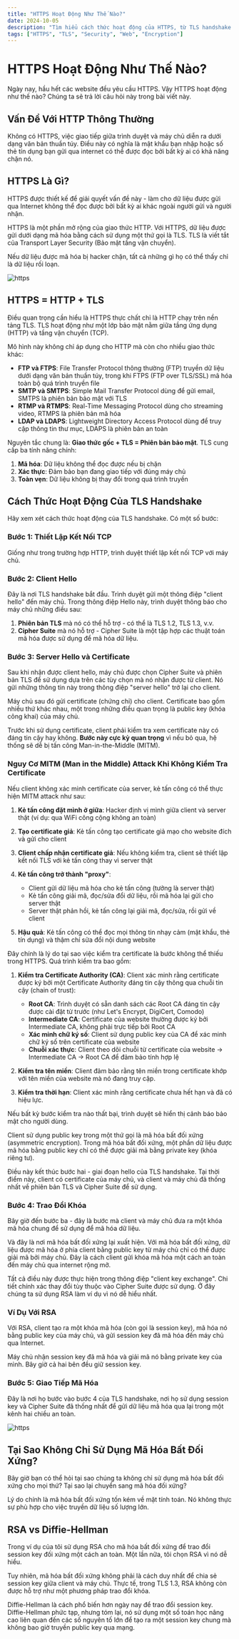 ```yaml
---
title: "HTTPS Hoạt Động Như Thế Nào?"
date: 2024-10-05
description: "Tìm hiểu cách thức hoạt động của HTTPS, từ TLS handshake đến mã hóa dữ liệu, và tại sao hầu hết các website hiện nay đều yêu cầu HTTPS."
tags: ["HTTPS", "TLS", "Security", "Web", "Encryption"]
---
```


# HTTPS Hoạt Động Như Thế Nào?

Ngày nay, hầu hết các website đều yêu cầu HTTPS. Vậy HTTPS hoạt động như thế nào? Chúng ta sẽ trả lời câu hỏi này trong bài viết này.

## Vấn Đề Với HTTP Thông Thường

Không có HTTPS, việc giao tiếp giữa trình duyệt và máy chủ diễn ra dưới dạng văn bản thuần túy. Điều này có nghĩa là mật khẩu bạn nhập hoặc số thẻ tín dụng bạn gửi qua internet có thể được đọc bởi bất kỳ ai có khả năng chặn nó.

## HTTPS Là Gì?

HTTPS được thiết kế để giải quyết vấn đề này - làm cho dữ liệu được gửi qua Internet không thể đọc được bởi bất kỳ ai khác ngoài người gửi và người nhận.

HTTPS là một phần mở rộng của giao thức HTTP. Với HTTPS, dữ liệu được gửi dưới dạng mã hóa bằng cách sử dụng một thứ gọi là TLS. TLS là viết tắt của Transport Layer Security (Bảo mật tầng vận chuyển).

Nếu dữ liệu được mã hóa bị hacker chặn, tất cả những gì họ có thể thấy chỉ là dữ liệu rối loạn.

![https](image.png)

## HTTPS = HTTP + TLS

Điều quan trọng cần hiểu là HTTPS thực chất chỉ là HTTP chạy trên nền tảng TLS. TLS hoạt động như một lớp bảo mật nằm giữa tầng ứng dụng (HTTP) và tầng vận chuyển (TCP).

Mô hình này không chỉ áp dụng cho HTTP mà còn cho nhiều giao thức khác:

- **FTP và FTPS**: File Transfer Protocol thông thường (FTP) truyền dữ liệu dưới dạng văn bản thuần túy, trong khi FTPS (FTP over TLS/SSL) mã hóa toàn bộ quá trình truyền file
- **SMTP và SMTPS**: Simple Mail Transfer Protocol dùng để gửi email, SMTPS là phiên bản bảo mật với TLS
- **RTMP và RTMPS**: Real-Time Messaging Protocol dùng cho streaming video, RTMPS là phiên bản mã hóa
- **LDAP và LDAPS**: Lightweight Directory Access Protocol dùng để truy cập thông tin thư mục, LDAPS là phiên bản an toàn

Nguyên tắc chung là: **Giao thức gốc + TLS = Phiên bản bảo mật**. TLS cung cấp ba tính năng chính:
1. **Mã hóa**: Dữ liệu không thể đọc được nếu bị chặn
2. **Xác thực**: Đảm bảo bạn đang giao tiếp với đúng máy chủ
3. **Toàn vẹn**: Dữ liệu không bị thay đổi trong quá trình truyền

## Cách Thức Hoạt Động Của TLS Handshake

Hãy xem xét cách thức hoạt động của TLS handshake. Có một số bước:

### Bước 1: Thiết Lập Kết Nối TCP

Giống như trong trường hợp HTTP, trình duyệt thiết lập kết nối TCP với máy chủ.

### Bước 2: Client Hello

Đây là nơi TLS handshake bắt đầu. Trình duyệt gửi một thông điệp "client hello" đến máy chủ. Trong thông điệp Hello này, trình duyệt thông báo cho máy chủ những điều sau:

1. **Phiên bản TLS** mà nó có thể hỗ trợ - có thể là TLS 1.2, TLS 1.3, v.v.
2. **Cipher Suite** mà nó hỗ trợ - Cipher Suite là một tập hợp các thuật toán mã hóa được sử dụng để mã hóa dữ liệu.

### Bước 3: Server Hello và Certificate

Sau khi nhận được client hello, máy chủ được chọn Cipher Suite và phiên bản TLS để sử dụng dựa trên các tùy chọn mà nó nhận được từ client. Nó gửi những thông tin này trong thông điệp "server hello" trở lại cho client.

Máy chủ sau đó gửi certificate (chứng chỉ) cho client. Certificate bao gồm nhiều thứ khác nhau, một trong những điều quan trọng là public key (khóa công khai) của máy chủ.

Trước khi sử dụng certificate, client phải kiểm tra xem certificate này có đáng tin cậy hay không. **Bước này cực kỳ quan trọng** vì nếu bỏ qua, hệ thống sẽ dễ bị tấn công Man-in-the-Middle (MITM).

### Nguy Cơ MITM (Man in the Middle) Attack Khi Không Kiểm Tra Certificate

Nếu client không xác minh certificate của server, kẻ tấn công có thể thực hiện MITM attack như sau:

1. **Kẻ tấn công đặt mình ở giữa**: Hacker định vị mình giữa client và server thật (ví dụ: qua WiFi công cộng không an toàn)

2. **Tạo certificate giả**: Kẻ tấn công tạo certificate giả mạo cho website đích và gửi cho client

3. **Client chấp nhận certificate giả**: Nếu không kiểm tra, client sẽ thiết lập kết nối TLS với kẻ tấn công thay vì server thật

4. **Kẻ tấn công trở thành "proxy"**:
   - Client gửi dữ liệu mã hóa cho kẻ tấn công (tưởng là server thật)
   - Kẻ tấn công giải mã, đọc/sửa đổi dữ liệu, rồi mã hóa lại gửi cho server thật
   - Server thật phản hồi, kẻ tấn công lại giải mã, đọc/sửa, rồi gửi về client

5. **Hậu quả**: Kẻ tấn công có thể đọc mọi thông tin nhạy cảm (mật khẩu, thẻ tín dụng) và thậm chí sửa đổi nội dung website

Đây chính là lý do tại sao việc kiểm tra certificate là bước không thể thiếu trong HTTPS. Quá trình kiểm tra bao gồm:

1. **Kiểm tra Certificate Authority (CA)**: Client xác minh rằng certificate được ký bởi một Certificate Authority đáng tin cậy thông qua chuỗi tin cậy (chain of trust):
   - **Root CA**: Trình duyệt có sẵn danh sách các Root CA đáng tin cậy được cài đặt từ trước (như Let's Encrypt, DigiCert, Comodo)
   - **Intermediate CA**: Certificate của website thường được ký bởi Intermediate CA, không phải trực tiếp bởi Root CA
   - **Xác minh chữ ký số**: Client sử dụng public key của CA để xác minh chữ ký số trên certificate của website
   - **Chuỗi xác thực**: Client theo dõi chuỗi từ certificate của website → Intermediate CA → Root CA để đảm bảo tính hợp lệ

2. **Kiểm tra tên miền**: Client đảm bảo rằng tên miền trong certificate khớp với tên miền của website mà nó đang truy cập.

3. **Kiểm tra thời hạn**: Client xác minh rằng certificate chưa hết hạn và đã có hiệu lực.

Nếu bất kỳ bước kiểm tra nào thất bại, trình duyệt sẽ hiển thị cảnh báo bảo mật cho người dùng.

Client sử dụng public key trong một thứ gọi là mã hóa bất đối xứng (asymmetric encryption). Trong mã hóa bất đối xứng, một phần dữ liệu được mã hóa bằng public key chỉ có thể được giải mã bằng private key (khóa riêng tư).

Điều này kết thúc bước hai - giai đoạn hello của TLS handshake. Tại thời điểm này, client có certificate của máy chủ, và client và máy chủ đã thống nhất về phiên bản TLS và Cipher Suite để sử dụng.

### Bước 4: Trao Đổi Khóa

Bây giờ đến bước ba - đây là bước mà client và máy chủ đưa ra một khóa mã hóa chung để sử dụng để mã hóa dữ liệu.

Và đây là nơi mã hóa bất đối xứng lại xuất hiện. Với mã hóa bất đối xứng, dữ liệu được mã hóa ở phía client bằng public key từ máy chủ chỉ có thể được giải mã bởi máy chủ. Đây là cách client gửi khóa mã hóa một cách an toàn đến máy chủ qua internet rộng mở.

Tất cả điều này được thực hiện trong thông điệp "client key exchange". Chi tiết chính xác thay đổi tùy thuộc vào Cipher Suite được sử dụng. Ở đây chúng ta sử dụng RSA làm ví dụ vì nó dễ hiểu nhất.

### Ví Dụ Với RSA

Với RSA, client tạo ra một khóa mã hóa (còn gọi là session key), mã hóa nó bằng public key của máy chủ, và gửi session key đã mã hóa đến máy chủ qua Internet.

Máy chủ nhận session key đã mã hóa và giải mã nó bằng private key của mình. Bây giờ cả hai bên đều giữ session key.

### Bước 5: Giao Tiếp Mã Hóa

Đây là nơi họ bước vào bước 4 của TLS handshake, nơi họ sử dụng session key và Cipher Suite đã thống nhất để gửi dữ liệu mã hóa qua lại trong một kênh hai chiều an toàn.

![https](image-1.png)

## Tại Sao Không Chỉ Sử Dụng Mã Hóa Bất Đối Xứng?

Bây giờ bạn có thể hỏi tại sao chúng ta không chỉ sử dụng mã hóa bất đối xứng cho mọi thứ? Tại sao lại chuyển sang mã hóa đối xứng?

Lý do chính là mã hóa bất đối xứng tốn kém về mặt tính toán. Nó không thực sự phù hợp cho việc truyền dữ liệu số lượng lớn.

## RSA vs Diffie-Hellman

Trong ví dụ của tôi sử dụng RSA cho mã hóa bất đối xứng để trao đổi session key đối xứng một cách an toàn. Một lần nữa, tôi chọn RSA vì nó dễ hiểu.

Tuy nhiên, mã hóa bất đối xứng không phải là cách duy nhất để chia sẻ session key giữa client và máy chủ. Thực tế, trong TLS 1.3, RSA không còn được hỗ trợ như một phương pháp trao đổi khóa.

Diffie-Hellman là cách phổ biến hơn ngày nay để trao đổi session key. Diffie-Hellman phức tạp, nhưng tóm lại, nó sử dụng một số toán học nâng cao liên quan đến các số nguyên tố lớn để tạo ra một session key chung mà không bao giờ truyền public key qua mạng.
